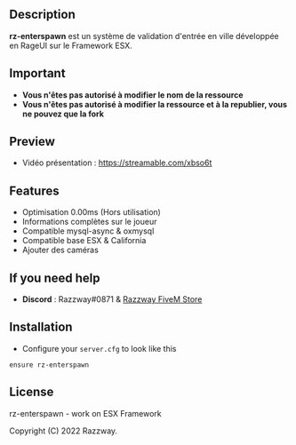 ## Description
**rz-enterspawn** est un système de validation d'entrée en ville développée en RageUI sur le Framework ESX.

## Important
- **Vous n'êtes pas autorisé à modifier le nom de la ressource**
- **Vous n'êtes pas autorisé à modifier la ressource et à la republier, vous ne pouvez que la fork**

## Preview
- Vidéo présentation : https://streamable.com/xbso6t

## Features
- Optimisation 0.00ms (Hors utilisation)
- Informations complètes sur le joueur
- Compatible mysql-async & oxmysql
- Compatible base ESX & California
- Ajouter des caméras

## If you need help
- **Discord** : Razzway#0871 & [Razzway FiveM Store](https://discord.gg/EtWdxsCv94)

## Installation
- Configure your `server.cfg` to look like this

```
ensure rz-enterspawn
```
## License
rz-enterspawn - work on ESX Framework

Copyright (C) 2022 Razzway.
